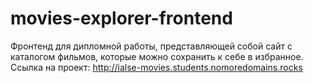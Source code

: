 # movies-explorer-frontend

Фронтенд для дипломной работы, представляющей собой сайт с каталогом фильмов, которые можно сохранить к себе в избранное.
Ссылка на проект: http://ialse-movies.students.nomoredomains.rocks
